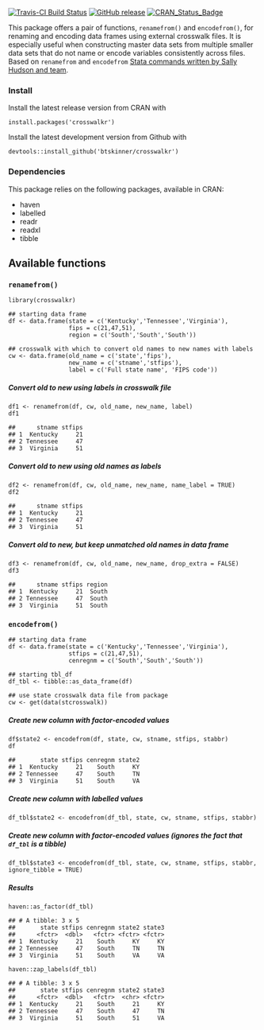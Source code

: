 [![Travis-CI Build
Status](https://travis-ci.org/btskinner/crosswalkr.svg?branch=master)](https://travis-ci.org/btskinner/crosswalkr)
[![GitHub
release](https://img.shields.io/github/release/btskinner/crosswalkr.svg)](https://github.com/btskinner/crosswalkr)
[![CRAN\_Status\_Badge](http://www.r-pkg.org/badges/version/crosswalkr)](http://cran.r-project.org/package=crosswalkr)

This package offers a pair of functions, `renamefrom()` and
`encodefrom()`, for renaming and encoding data frames using external
crosswalk files. It is especially useful when constructing master data
sets from multiple smaller data sets that do not name or encode
variables consistently across files. Based on `renamefrom` and
`encodefrom` [Stata commands written by Sally Hudson and
team](https://github.com/slhudson/rename-and-encode).

### Install

Install the latest release version from CRAN with

    install.packages('crosswalkr')

Install the latest development version from Github with

    devtools::install_github('btskinner/crosswalkr')

### Dependencies

This package relies on the following packages, available in CRAN:

-   haven
-   labelled
-   readr
-   readxl
-   tibble

Available functions
-------------------

### `renamefrom()`

    library(crosswalkr)

    ## starting data frame
    df <- data.frame(state = c('Kentucky','Tennessee','Virginia'),
                     fips = c(21,47,51),
                     region = c('South','South','South'))

    ## crosswalk with which to convert old names to new names with labels
    cw <- data.frame(old_name = c('state','fips'),
                     new_name = c('stname','stfips'),
                     label = c('Full state name', 'FIPS code'))

##### Convert old to new using labels in crosswalk file

    df1 <- renamefrom(df, cw, old_name, new_name, label)
    df1

    ##      stname stfips
    ## 1  Kentucky     21
    ## 2 Tennessee     47
    ## 3  Virginia     51

##### Convert old to new using old names as labels

    df2 <- renamefrom(df, cw, old_name, new_name, name_label = TRUE)
    df2

    ##      stname stfips
    ## 1  Kentucky     21
    ## 2 Tennessee     47
    ## 3  Virginia     51

##### Convert old to new, but keep unmatched old names in data frame

    df3 <- renamefrom(df, cw, old_name, new_name, drop_extra = FALSE)
    df3

    ##      stname stfips region
    ## 1  Kentucky     21  South
    ## 2 Tennessee     47  South
    ## 3  Virginia     51  South

### `encodefrom()`

    ## starting data frame
    df <- data.frame(state = c('Kentucky','Tennessee','Virginia'),
                     stfips = c(21,47,51),
                     cenregnm = c('South','South','South'))

    ## starting tbl_df
    df_tbl <- tibble::as_data_frame(df)

    ## use state crosswalk data file from package
    cw <- get(data(stcrosswalk))

##### Create new column with factor-encoded values

    df$state2 <- encodefrom(df, state, cw, stname, stfips, stabbr)
    df

    ##       state stfips cenregnm state2
    ## 1  Kentucky     21    South     KY
    ## 2 Tennessee     47    South     TN
    ## 3  Virginia     51    South     VA

##### Create new column with labelled values

    df_tbl$state2 <- encodefrom(df_tbl, state, cw, stname, stfips, stabbr)

##### Create new column with factor-encoded values (ignores the fact that `df_tbl` is a tibble)

    df_tbl$state3 <- encodefrom(df_tbl, state, cw, stname, stfips, stabbr, ignore_tibble = TRUE)

##### Results

    haven::as_factor(df_tbl)

    ## # A tibble: 3 x 5
    ##       state stfips cenregnm state2 state3
    ##      <fctr>  <dbl>   <fctr> <fctr> <fctr>
    ## 1  Kentucky     21    South     KY     KY
    ## 2 Tennessee     47    South     TN     TN
    ## 3  Virginia     51    South     VA     VA

    haven::zap_labels(df_tbl)

    ## # A tibble: 3 x 5
    ##       state stfips cenregnm state2 state3
    ##      <fctr>  <dbl>   <fctr>  <chr> <fctr>
    ## 1  Kentucky     21    South     21     KY
    ## 2 Tennessee     47    South     47     TN
    ## 3  Virginia     51    South     51     VA
